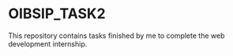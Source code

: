 # OIBSIP_TASK2
This repository contains tasks finished by me to complete the web development internship.
